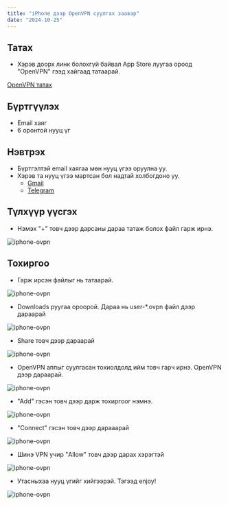 ```yaml
---
title: "iPhone дээр OpenVPN суулгах заавар"
date: "2024-10-25"
---
```


## Татах

-   Хэрэв доорх линк болохгүй байвал App Store луугаа ороод "OpenVPN" гээд хайгаад татаарай.

[OpenVPN татах](https://apps.apple.com/ru/app/openvpn-connect-openvpn-app/id590379981)

## Бүртгүүлэх

-   Email хаяг
-   6 оронтой нууц үг

## Нэвтрэх

-   Бүртгэлтэй email хаягаа мөн нууц үгээ оруулна уу.
-   Хэрэв та нууц үгээ мартсан бол надтай холбогдоно уу.
    -   [Gmail](mailto:itk0526@gmail.com)
    -   [Telegram](https://t.me/itka0526)

## Түлхүүр үүсгэх

-   Нэмэх "+" товч дээр дарсаны дараа татаж болох файл гарж ирнэ.

![iphone-ovpn](/key-gen-mobile-ovpn.png)

## Тохиргоо

-   Гарж ирсэн файлыг нь татаарай.

![iphone-ovpn](/iphone-ovpn-0.png)

-   Downloads руугаа ороорой. Дараа нь user-\*.ovpn файл дээр дараарай

![iphone-ovpn](/iphone-ovpn-1.jpg)

-   Share товч дээр дараарай

![iphone-ovpn](/iphone-ovpn-2.jpg)

-   OpenVPN аппыг суулгасан тохиолдолд ийм товч гарч ирнэ. OpenVPN дээр дараарай.

![iphone-ovpn](/iphone-ovpn-3.jpg)

-   "Add" гэсэн товч дээр дарж тохиргоог нэмнэ.

![iphone-ovpn](/iphone-ovpn-4.jpg)

-   "Connect" гэсэн товч дээр дарааарай

![iphone-ovpn](/iphone-ovpn-5.jpg)

-   Шинэ VPN учир "Allow" товч дээр дарах хэрэгтэй

![iphone-ovpn](/iphone-ovpn-6.jpg)

-   Утасныхаа нууц үгийг хийгээрэй. Тэгээд enjoy!

![iphone-ovpn](/iphone-ovpn-7.png)
